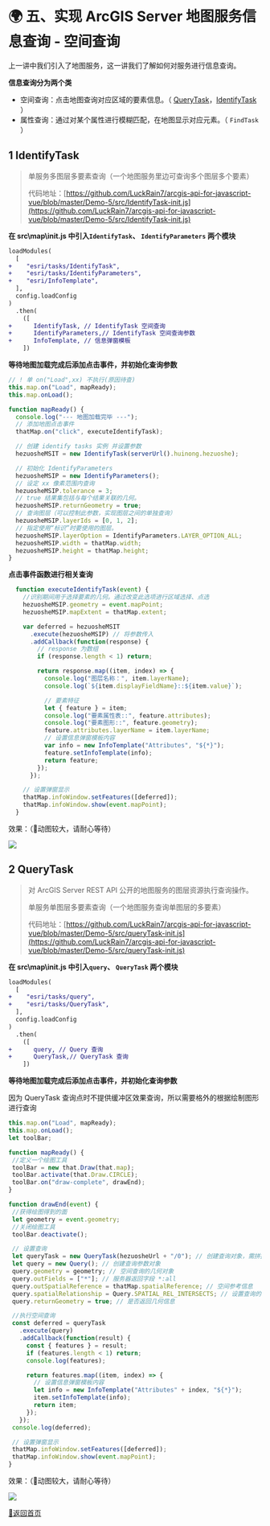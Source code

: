 # 🌍 五、实现 ArcGIS Server 地图服务信息查询 - 空间查询

上一讲中我们引入了地图服务，这一讲我们了解如何对服务进行信息查询。

**信息查询分为两个类**

- 空间查询：点击地图查询对应区域的要素信息。（ [QueryTask](#2--querytask)，[IdentifyTask](#1--identifytask)  ）
- 属性查询：通过对某个属性进行模糊匹配，在地图显示对应元素。（ `FindTask `）

## 1  IdentifyTask

> 单服务多图层多要素查询（一个地图服务里边可查询多个图层多个要素）
>
> 代码地址：[https://github.com/LuckRain7/arcgis-api-for-javascript-vue/blob/master/Demo-5/src/IdentifyTask-init.js](https://github.com/LuckRain7/arcgis-api-for-javascript-vue/blob/master/Demo-5/src/IdentifyTask-init.js)

**在 src\map\init.js 中引入`IdentifyTask`、 `IdentifyParameters` 两个模块**

```diff
loadModules(
  [
+    "esri/tasks/IdentifyTask",
+    "esri/tasks/IdentifyParameters",
+    "esri/InfoTemplate",
  ],
  config.loadConfig
)
  .then(
    ([
+      IdentifyTask, // IdentifyTask 空间查询
+      IdentifyParameters,// IdentifyTask 空间查询参数
+      InfoTemplate, // 信息弹窗模板
    ])
```

**等待地图加载完成后添加点击事件，并初始化查询参数**

```javascript
// ! 单 on("Load",xx) 不执行(原因待查)
this.map.on("Load", mapReady);
this.map.onLoad();

function mapReady() {
  console.log("--- 地图加载完毕 ---");
  // 添加地图点击事件
  thatMap.on("click", executeIdentifyTask);

  // 创建 identify tasks 实例 并设置参数
  hezuosheMSIT = new IdentifyTask(serverUrl().huinong.hezuoshe);

  // 初始化 IdentifyParameters
  hezuosheMSIP = new IdentifyParameters();
  // 设定 xx 像素范围内查询
  hezuosheMSIP.tolerance = 3;
  // true 结果集包括与每个结果关联的几何。
  hezuosheMSIP.returnGeometry = true;
  // 查询图层（可以控制此参数，实现图层之间的单独查询）
  hezuosheMSIP.layerIds = [0, 1, 2];
  // 指定使用“标识”时要使用的图层。
  hezuosheMSIP.layerOption = IdentifyParameters.LAYER_OPTION_ALL;
  hezuosheMSIP.width = thatMap.width;
  hezuosheMSIP.height = thatMap.height;
}
```

**点击事件函数进行相关查询**

```javascript
  function executeIdentifyTask(event) {
    //识别期间用于选择要素的几何。通过改变此选项进行区域选择、点选
    hezuosheMSIP.geometry = event.mapPoint;
    hezuosheMSIP.mapExtent = thatMap.extent;

    var deferred = hezuosheMSIT
      .execute(hezuosheMSIP) // 将参数传入
      .addCallback(function(response) {
        // response 为数组
        if (response.length < 1) return;

        return response.map((item, index) => {
          console.log("图层名称：", item.layerName);
          console.log(`${item.displayFieldName}::${item.value}`);

          // 要素特征
          let { feature } = item;
          console.log("要素属性表::", feature.attributes);
          console.log("要素图形::", feature.geometry);
          feature.attributes.layerName = item.layerName;
          // 设置信息弹窗模板内容
          var info = new InfoTemplate("Attributes", "${*}");
          feature.setInfoTemplate(info);
          return feature;
        });
      });

    // 设置弹窗显示
    thatMap.infoWindow.setFeatures([deferred]);
    thatMap.infoWindow.show(event.mapPoint);
  }
```

效果：（💛动图较大，请耐心等待）

![](https://luckrain7.github.io/arcgis-api-for-javascript-vue/Demo-5/IdentifyTask.gif)

## 2  QueryTask

> 对 ArcGIS Server REST API 公开的地图服务的图层资源执行查询操作。 
>
> 单服务单图层多要素查询（一个地图服务查询单图层的多要素）
>
> 代码地址：[https://github.com/LuckRain7/arcgis-api-for-javascript-vue/blob/master/Demo-5/src/queryTask-init.js](https://github.com/LuckRain7/arcgis-api-for-javascript-vue/blob/master/Demo-5/src/queryTask-init.js)

**在 src\map\init.js 中引入`query`、 `QueryTask` 两个模块**

```diff
loadModules(
  [
+    "esri/tasks/query",
+    "esri/tasks/QueryTask",
  ],
  config.loadConfig
)
  .then(
    ([
+      query, // Query 查询
+      QueryTask,// QueryTask 查询
    ])
```

**等待地图加载完成后添加点击事件，并初始化查询参数**

因为 QueryTask 查询点时不提供缓冲区效果查询，所以需要格外的根据绘制图形进行查询

```javascript
this.map.on("Load", mapReady);
this.map.onLoad();
let toolBar;

function mapReady() {
 //定义一个绘图工具
 toolBar = new that.Draw(that.map);
 toolBar.activate(that.Draw.CIRCLE);
 toolBar.on("draw-complete", drawEnd);
}

function drawEnd(event) {
 //获得绘图得到的面
 let geometry = event.geometry;
 //关闭绘图工具
 toolBar.deactivate();

 // 设置查询
 let queryTask = new QueryTask(hezuosheUrl + "/0"); // 创建查询对象，需拼接查询图层id编号
 let query = new Query(); // 创建查询参数对象
 query.geometry = geometry; // 空间查询的几何对象
 query.outFields = ["*"]; // 服务器返回字段 *:all
 query.outSpatialReference = thatMap.spatialReference; // 空间参考信息
 query.spatialRelationship = Query.SPATIAL_REL_INTERSECTS; // 设置查询的标准
 query.returnGeometry = true; // 是否返回几何信息

 //执行空间查询
 const deferred = queryTask
   .execute(query)
   .addCallback(function(result) {
     const { features } = result;
     if (features.length < 1) return;
     console.log(features);

     return features.map((item, index) => {
       // 设置信息弹窗模板内容
       let info = new InfoTemplate("Attributes" + index, "${*}");
       item.setInfoTemplate(info);
       return item;
     });
   });
 console.log(deferred);

 // 设置弹窗显示
 thatMap.infoWindow.setFeatures([deferred]);
 thatMap.infoWindow.show(event.mapPoint);
}
```

效果：（💛动图较大，请耐心等待）

![](https://luckrain7.github.io/arcgis-api-for-javascript-vue/Demo-5/QueryTask.gif)

[🚀返回首页](https://github.com/LuckRain7/arcgis-api-for-javascript-vue)

